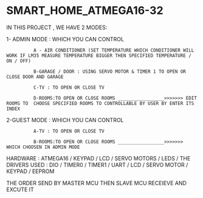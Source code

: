 # SMART_HOME_ATMEGA16-32
IN THIS PROJECT , WE HAVE 2 MODES:

1- ADMIN MODE : WHICH YOU CAN CONTROL 

              A - AIR CONDITIONER (SET TEMPERATURE WHICH CONDITIONER WILL WORK IF LM35 MEASURE TEMPERATURE BIGGER THEN SPECIFIED TEMPERATURE / ON / OFF)

              B-GARAGE / DOOR : USING SERVO MOTOR & TIMER 1 TO OPEN OR CLOSE DOOR AND GARAGE 

              C-TV : TO OPEN OR CLOSE TV

              D-ROOMS:TO OPEN OR CLOSE ROOMS _________________>>>>>>> EDIT ROOMS TO  CHOOSE SPECIFIED ROOMS TO CONTROLLABLE BY USER BY ENTER ITS INDEX 


2-GUEST MODE : WHICH YOU CAN CONTROL 

              A-TV : TO OPEN OR CLOSE TV

              B-ROOMS:TO OPEN OR CLOSE ROOMS _________________>>>>>>> WHICH CHOOSEN IN ADMIN MODE 




HARDWARE : ATMEGA16 / KEYPAD / LCD / SERVO MOTORS / LEDS /
THE DRIVERS USED : DIO / TIMER0 / TIMER1 / UART / LCD / SERVO MOTOR / KEYPAD / EEPROM

THE ORDER SEND BY MASTER MCU THEN SLAVE MCU RECEIEVE AND EXCUTE IT 
